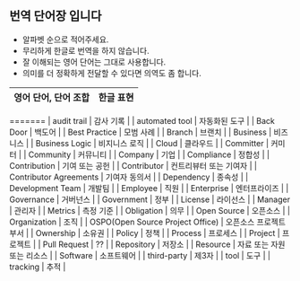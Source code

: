 ## 번역 단어장 입니다

* 알파벳 순으로 적어주세요.
* 무리하게 한글로 번역을 하지 않습니다.
* 잘 이해되는 영어 단어는 그대로 사용합니다.
* 의미를 더 정확하게 전달할 수 있다면 의역도 좀 합니다.

| 영어 단어, 단어 조합  | 한글 표현 |
|--|--|
=======
| audit trail | 감사 기록 |
| automated tool | 자동화된 도구 |
| Back Door | 백도어 |
| Best Practice | 모범 사례 |
| Branch | 브랜치 | 
| Business | 비즈니스 |
| Business Logic | 비지니스 로직 |
| Cloud | 클라우드 |
| Committer | 커미터 |
| Community | 커뮤니티 |
| Company | 기업 |
| Compliance | 정합성 |
| Contribution | 기여 또는 공헌 |
| Contributor | 컨트리뷰터 또는 기여자 |
| Contributor Agreements | 기여자 동의서 |
| Dependency | 종속성 |
| Development Team | 개발팀 |
| Employee | 직원 |
| Enterprise  | 엔터프라이즈 |
| Governance | 거버넌스 |
| Government | 정부 |
| License | 라이선스 |
| Manager | 관리자 |
| Metrics | 측정 기준 |
| Obligation | 의무 |
| Open Source | 오픈소스 |
| Organization | 조직 |
| OSPO(Open Source Project Office) | 오픈소스 프로젝트 부서 |
| Ownership | 소유권 |
| Policy | 정책 |
| Process | 프로세스 |
| Project | 프로젝트 |
| Pull Request | ?? |
| Repository | 저장소 |
| Resource | 자료 또는 자원 또는 리소스 |
| Software | 소프트웨어 |
| third-party | 제3자 |
| tool | 도구 |
| tracking | 추적 |
